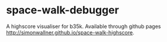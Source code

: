 space-walk-debugger
===================

A highscore visualiser for b35k. Available through github pages http://simonwallner.github.io/space-walk-highscore.

